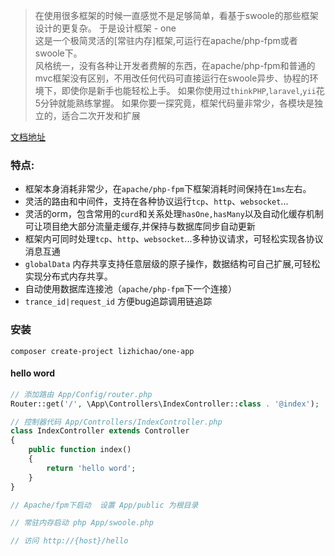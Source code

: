 > 在使用很多框架的时候一直感觉不是足够简单，看基于swoole的那些框架设计的更复杂。
> 于是设计框架 - one  
> 这是一个极简灵活的[常驻内存]框架,可运行在apache/php-fpm或者swoole下。    
> 风格统一，没有各种让开发者费解的东西，在apache/php-fpm和普通的mvc框架没有区别，不用改任何代码可直接运行在swoole异步、协程的环境下，即使你是新手也能轻松上手。
> 如果你使用过`thinkPHP`,`laravel`,`yii`花5分钟就能熟练掌握。
> 如果你要一探究竟，框架代码量非常少，各模块是独立的，适合二次开发和扩展

[文档地址](https://www.kancloud.cn/vic-one/php-one/826876)


### 特点:

- 框架本身消耗非常少，在`apache/php-fpm`下框架消耗时间保持在`1ms`左右。
- 灵活的路由和中间件，支持在各种协议运行`tcp`、`http`、`websocket`...
- 灵活的orm，包含常用的`curd`和关系处理`hasOne,hasMany`以及自动化缓存机制可让项目绝大部分流量走缓存,并保持与数据库同步自动更新
- 框架内可同时处理`tcp`、`http`、`websocket`...多种协议请求，可轻松实现各协议消息互通
- `globalData` 内存共享支持任意层级的原子操作，数据结构可自己扩展,可轻松实现分布式内存共享。
- 自动使用数据库连接池（`apache/php-fpm`下一个连接）
- `trance_id|request_id` 方便bug追踪调用链追踪

### 安装

```shell
composer create-project lizhichao/one-app
```

#### hello word

```php
// 添加路由 App/Config/router.php
Router::get('/', \App\Controllers\IndexController::class . '@index');

// 控制器代码 App/Controllers/IndexController.php
class IndexController extends Controller
{
    public function index()
    {
        return 'hello word';
    }
}

// Apache/fpm下启动  设置 App/public 为根目录

// 常驻内存启动 php App/swoole.php

// 访问 http://{host}/hello

```
